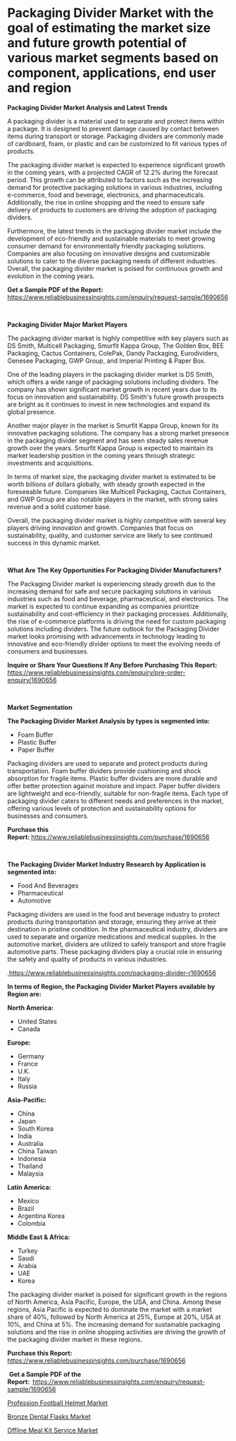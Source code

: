 <p><h1>Packaging Divider Market with the goal of estimating the market size and future growth potential of various market segments based on component, applications, end user and region</h1></p><p><strong>Packaging Divider Market Analysis and Latest Trends</strong></p>
<p><p>A packaging divider is a material used to separate and protect items within a package. It is designed to prevent damage caused by contact between items during transport or storage. Packaging dividers are commonly made of cardboard, foam, or plastic and can be customized to fit various types of products.</p><p>The packaging divider market is expected to experience significant growth in the coming years, with a projected CAGR of 12.2% during the forecast period. This growth can be attributed to factors such as the increasing demand for protective packaging solutions in various industries, including e-commerce, food and beverage, electronics, and pharmaceuticals. Additionally, the rise in online shopping and the need to ensure safe delivery of products to customers are driving the adoption of packaging dividers.</p><p>Furthermore, the latest trends in the packaging divider market include the development of eco-friendly and sustainable materials to meet growing consumer demand for environmentally friendly packaging solutions. Companies are also focusing on innovative designs and customizable solutions to cater to the diverse packaging needs of different industries. Overall, the packaging divider market is poised for continuous growth and evolution in the coming years.</p></p>
<p><strong>Get a Sample PDF of the Report:&nbsp;</strong> <a href="https://www.reliablebusinessinsights.com/enquiry/request-sample/1690656">https://www.reliablebusinessinsights.com/enquiry/request-sample/1690656</a></p>
<p>&nbsp;</p>
<p><strong>Packaging Divider Major Market Players</strong></p>
<p><p>The packaging divider market is highly competitive with key players such as DS Smith, Multicell Packaging, Smurfit Kappa Group, The Golden Box, BEE Packaging, Cactus Containers, ColePak, Dandy Packaging, Eurodividers, Genesee Packaging, GWP Group, and Imperial Printing & Paper Box.</p><p>One of the leading players in the packaging divider market is DS Smith, which offers a wide range of packaging solutions including dividers. The company has shown significant market growth in recent years due to its focus on innovation and sustainability. DS Smith's future growth prospects are bright as it continues to invest in new technologies and expand its global presence.</p><p>Another major player in the market is Smurfit Kappa Group, known for its innovative packaging solutions. The company has a strong market presence in the packaging divider segment and has seen steady sales revenue growth over the years. Smurfit Kappa Group is expected to maintain its market leadership position in the coming years through strategic investments and acquisitions.</p><p>In terms of market size, the packaging divider market is estimated to be worth billions of dollars globally, with steady growth expected in the foreseeable future. Companies like Multicell Packaging, Cactus Containers, and GWP Group are also notable players in the market, with strong sales revenue and a solid customer base.</p><p>Overall, the packaging divider market is highly competitive with several key players driving innovation and growth. Companies that focus on sustainability, quality, and customer service are likely to see continued success in this dynamic market.</p></p>
<p>&nbsp;</p>
<p><strong>What Are The Key Opportunities For Packaging Divider Manufacturers?</strong></p>
<p><p>The Packaging Divider market is experiencing steady growth due to the increasing demand for safe and secure packaging solutions in various industries such as food and beverage, pharmaceutical, and electronics. The market is expected to continue expanding as companies prioritize sustainability and cost-efficiency in their packaging processes. Additionally, the rise of e-commerce platforms is driving the need for custom packaging solutions including dividers. The future outlook for the Packaging Divider market looks promising with advancements in technology leading to innovative and eco-friendly divider options to meet the evolving needs of consumers and businesses.</p></p>
<p><strong>Inquire or Share Your Questions If Any Before Purchasing This Report:</strong> <a href="https://www.reliablebusinessinsights.com/enquiry/pre-order-enquiry/1690656">https://www.reliablebusinessinsights.com/enquiry/pre-order-enquiry/1690656</a></p>
<p>&nbsp;</p>
<p><strong>Market Segmentation</strong></p>
<p><strong>The Packaging Divider Market Analysis by types is segmented into:</strong></p>
<p><ul><li>Foam Buffer</li><li>Plastic Buffer</li><li>Paper Buffer</li></ul></p>
<p><p>Packaging dividers are used to separate and protect products during transportation. Foam buffer dividers provide cushioning and shock absorption for fragile items. Plastic buffer dividers are more durable and offer better protection against moisture and impact. Paper buffer dividers are lightweight and eco-friendly, suitable for non-fragile items. Each type of packaging divider caters to different needs and preferences in the market, offering various levels of protection and sustainability options for businesses and consumers.</p></p>
<p><strong>Purchase this Report:&nbsp;</strong><a href="https://www.reliablebusinessinsights.com/purchase/1690656">https://www.reliablebusinessinsights.com/purchase/1690656</a></p>
<p>&nbsp;</p>
<p><strong>The Packaging Divider Market Industry Research by Application is segmented into:</strong></p>
<p><ul><li>Food And Beverages</li><li>Pharmaceutical</li><li>Automotive</li></ul></p>
<p><p>Packaging dividers are used in the food and beverage industry to protect products during transportation and storage, ensuring they arrive at their destination in pristine condition. In the pharmaceutical industry, dividers are used to separate and organize medications and medical supplies. In the automotive market, dividers are utilized to safely transport and store fragile automotive parts. These packaging dividers play a crucial role in ensuring the safety and quality of products in various industries.</p></p>
<p><a href="https://www.reliablebusinessinsights.com/packaging-divider-r1690656">&nbsp;https://www.reliablebusinessinsights.com/packaging-divider-r1690656</a></p>
<p><strong>In terms of Region, the Packaging Divider Market Players available by Region are:</strong></p>
<p>
    <p> <strong> North America: </strong>
        <ul>
            <li>United States</li>
            <li>Canada</li>
        </ul>
        </p> 
    <p> <strong> Europe: </strong>
        <ul>
            <li>Germany</li>
            <li>France</li>
            <li>U.K.</li>
            <li>Italy</li>
            <li>Russia</li>
        </ul>
        </p> 
    <p> <strong> Asia-Pacific: </strong>
        <ul>
            <li>China</li>
            <li>Japan</li>
            <li>South Korea</li>
            <li>India</li>
            <li>Australia</li>
            <li>China Taiwan</li>
            <li>Indonesia</li>
            <li>Thailand</li>
            <li>Malaysia</li>
        </ul>
        </p> 
    <p> <strong> Latin America: </strong>
        <ul>
            <li>Mexico</li>
            <li>Brazil</li>
            <li>Argentina Korea</li>
            <li>Colombia</li>
        </ul>
        </p> 
    <p> <strong> Middle East & Africa: </strong>
        <ul>
            <li>Turkey</li>
            <li>Saudi</li>
            <li>Arabia</li>
            <li>UAE</li>
            <li>Korea</li>
        </ul>
    </p>
    </p>
<p><p>The packaging divider market is poised for significant growth in the regions of North America, Asia Pacific, Europe, the USA, and China. Among these regions, Asia Pacific is expected to dominate the market with a market share of 40%, followed by North America at 25%, Europe at 20%, USA at 10%, and China at 5%. The increasing demand for sustainable packaging solutions and the rise in online shopping activities are driving the growth of the packaging divider market in these regions.</p></p>
<p><strong>Purchase this Report: </strong><a href="https://www.reliablebusinessinsights.com/purchase/1690656">https://www.reliablebusinessinsights.com/purchase/1690656</a></p>
<p>&nbsp;<strong>Get a Sample PDF of the Report:&nbsp;&nbsp;</strong><a href="https://www.reliablebusinessinsights.com/enquiry/request-sample/1690656">https://www.reliablebusinessinsights.com/enquiry/request-sample/1690656</a></p>
<p><strong></strong></p>
<p><p><a href="https://medium.com/@gabrieluffman5656/profession-football-helmet-market-global-market-insights-and-sales-trends-2024-to-2031-0dad5253260e">Profession Football Helmet Market</a></p><p><a href="https://medium.com/@loganunn65756/global-bronze-dental-flasks-market-share-and-growth-opportunities-and-market-size-growing-with-a-58ae03e1855a">Bronze Dental Flasks Market</a></p><p><a href="https://medium.com/@jayrussel94/exploring-offline-meal-kit-service-market-dynamics-global-trends-and-future-growth-prospects-2024-2b68a5c0f89b">Offline Meal Kit Service Market</a></p></p>